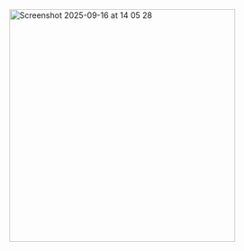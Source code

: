 <img width="401" height="412" alt="Screenshot 2025-09-16 at 14 05 28" src="https://github.com/user-attachments/assets/e7f792b9-e368-406a-9056-bec5a04c0511" />
